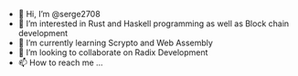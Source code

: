 - 👋 Hi, I’m @serge2708
- 👀 I’m interested in Rust and Haskell programming as well as Block chain development
- 🌱 I’m currently learning Scrypto and Web Assembly
- 💞️ I’m looking to collaborate on Radix Development
- 📫 How to reach me ...

<!---
serge2708/serge2708 is a ✨ special ✨ repository because its `README.md` (this file) appears on your GitHub profile.
You can click the Preview link to take a look at your changes.
--->
